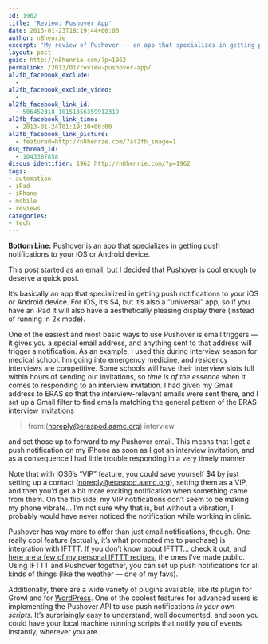 ```yaml
---
id: 1962
title: 'Review: Pushover App'
date: 2013-01-23T18:19:44+00:00
author: n8henrie
excerpt: 'My review of Pushover -- an app that specializes in getting push notifications to your iOS or Android device.'
layout: post
guid: http://n8henrie.com/?p=1962
permalink: /2013/01/review-pushover-app/
al2fb_facebook_exclude:
  - 
al2fb_facebook_exclude_video:
  - 
al2fb_facebook_link_id:
  - 506452318_10151356359912319
al2fb_facebook_link_time:
  - 2013-01-24T01:19:20+00:00
al2fb_facebook_link_picture:
  - featured=http://n8henrie.com/?al2fb_image=1
dsq_thread_id:
  - 1043387858
disqus_identifier: 1962 http://n8henrie.com/?p=1962
tags:
- automation
- iPad
- iPhone
- mobile
- reviews
categories:
- tech
---
```

**Bottom Line:** <a target="_blank" href="https://pushover.net/">Pushover</a> is an app that specializes in getting push notifications to your iOS or Android device.
  
<!--more-->

This post started as an email, but I decided that <a target="_blank" href="https://pushover.net/">Pushover</a> is cool enough to deserve a quick post. 

It’s basically an app that specialized in getting push notifications to your iOS or Android device. For iOS, it’s $4, but it’s also a “universal” app, so if you have an iPad it will also have a aesthetically pleasing display there (instead of running in 2x mode).

One of the easiest and most basic ways to use Pushover is email triggers — it gives you a special email address, and anything sent to that address will trigger a notification. As an example, I used this during interview season for medical school. I’m going into emergency medicine, and residency interviews are competitive. Some schools will have their interview slots full within hours of sending out invitations, so _time is of the essence_ when it comes to responding to an interview invitation. I had given my Gmail address to ERAS so that the interview-relevant emails were sent there, and I set up a Gmail filter to find emails matching the general pattern of the ERAS interview invitations

> from:(noreply@eraspod.aamc.org) interview

and set those up to forward to my Pushover email. This means that I got a push notification on my iPhone as soon as I got an interview invitation, and as a consequence I had little trouble responding in a very timely manner.

Note that with iOS6’s “VIP” feature, you could save yourself $4 by just setting up a contact (noreply@eraspod.aamc.org), setting them as a VIP, and then you’d get a bit more exciting notification when something came from them. On the flip side, my VIP notifications don’t seem to be making my phone vibrate… I’m not sure why that is, but without a vibration, I probably would have never noticed the notification while working in clinic.

Pushover has way more to offer than just email notifications, though. One really cool feature (actually, it’s what prompted me to purchase) is integration with <a target="_blank" href="http://ifttt.com">IFTTT</a>. If you don’t know about IFTTT… check it out, and <a target="_blank" href="https://ifttt.com/people/n8henrie">here are a few of my personal IFTTT recipes</a>, the ones I’ve made public. Using IFTTT and Pushover together, you can set up push notifications for all kinds of things (like the weather — one of my favs).

Additionally, there are a wide variety of plugins available, like its plugin for Growl and for <a target="_blank" href="http://wordpress.org/extend/plugins/pushover-notifications/">WordPress</a>. One of the coolest features for advanced users is implementing the Pushover API to use push notifications _in your own scripts._ It’s surprisingly easy to understand, well documented, and soon you could have your local machine running scripts that notify you of events instantly, wherever you are.